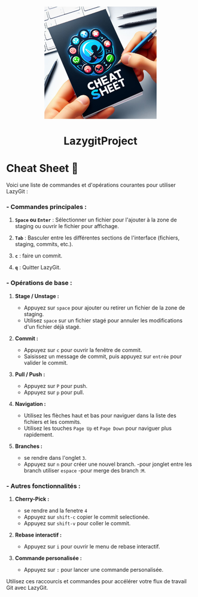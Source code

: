   <p align="center">
  <img src="../res/Img/Image_cheatsheet.jpeg" alt="image" width="300" height="auto">
<h1 align="center">LazygitProject</h1>

# Cheat Sheet :page_with_curl:

Voici une liste de commandes et d'opérations courantes pour utiliser LazyGit :

### - Commandes principales :

1. **`Space` ou `Enter`** : Sélectionner un fichier pour l'ajouter à la zone de staging ou ouvrir le fichier pour affichage.

2. **`Tab`** : Basculer entre les différentes sections de l'interface (fichiers, staging, commits, etc.).

3. **`c`** : faire un commit.

4. **`q`** : Quitter LazyGit.

### - Opérations de base :

1. **Stage / Unstage :**
   - Appuyez sur `space` pour ajouter ou retirer un fichier de la zone de staging.
   - Utilisez `space` sur un fichier stagé pour annuler les modifications d'un fichier déjà stagé.

2. **Commit :**
   - Appuyez sur `c` pour ouvrir la fenêtre de commit.
   - Saisissez un message de commit, puis appuyez sur `entrée` pour valider le commit.

3. **Pull / Push :**
   - Appuyez sur `P` pour push.
   - Appuyez sur `p` pour pull.

4. **Navigation :**
   - Utilisez les flèches haut et bas pour naviguer dans la liste des fichiers et les commits.
   - Utilisez les touches `Page Up` et `Page Down` pour naviguer plus rapidement.

5. **Branches :**
   - se rendre dans l'onglet `3`.
   - Appuyez sur `n` pour créer une nouvel branch.
   -pour jonglet entre les branch utiliser `espace`
   -pour merge des branch :`M`.

### - Autres fonctionnalités :

1. **Cherry-Pick :**
   - se rendre and la fenetre `4`
   - Appuyez sur `shift-c` copier le commit selectionée.
   - Appuyez sur `shift-v` pour coller le commit.

2. **Rebase interactif :**
   - Appuyez sur `i` pour ouvrir le menu de rebase interactif.

3. **Commande personalisée :**
   - Appuyez sur `:` pour lancer une commande personalisée.


Utilisez ces raccourcis et commandes pour accélérer votre flux de travail Git avec LazyGit.